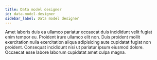 ```yaml
---
title: Data model designer
id: data-model-designer
sidebar_label: Data model designer
---
```


Amet laboris duis ea ullamco pariatur occaecat duis incididunt velit fugiat enim tempor eu. Proident irure ullamco elit non. Duis proident mollit exercitation nulla exercitation aliqua adipisicing aute cupidatat fugiat non proident. Consequat incididunt nisi ut pariatur ipsum eiusmod dolore. Occaecat esse labore laborum cupidatat amet culpa magna.


